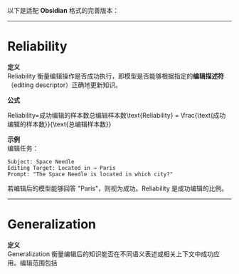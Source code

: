 以下是适配 **Obsidian** 格式的完善版本：

---

# Reliability

**定义**  
Reliability 衡量编辑操作是否成功执行，即模型是否能够根据指定的**编辑描述符**（editing descriptor）正确地更新知识。

**公式**

Reliability=成功编辑的样本数总编辑样本数\text{Reliability} = \frac{\text{成功编辑的样本数}}{\text{总编辑样本数}}

**示例**  
编辑任务：

```
Subject: Space Needle  
Editing Target: Located in → Paris  
Prompt: "The Space Needle is located in which city?"
```

若编辑后的模型能够回答 "Paris"，则视为成功。Reliability 是成功编辑的比例。

---

# Generalization

**定义**  
Generalization 衡量编辑后的知识能否在不同语义表述或相关上下文中成功应用。编辑范围包括